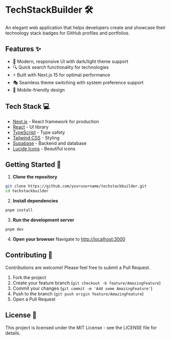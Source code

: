 # TechStackBuilder 🛠️

An elegant web application that helps developers create and showcase their technology stack badges for GitHub profiles and portfolios.

## Features ✨

- 🎨 Modern, responsive UI with dark/light theme support
- 🔍 Quick search functionality for technologies
- ⚡ Built with Next.js 15 for optimal performance
- 🎭 Seamless theme switching with system preference support
- 📱 Mobile-friendly design

## Tech Stack 💻

- [Next.js](https://nextjs.org/) - React framework for production
- [React](https://reactjs.org/) - UI library
- [TypeScript](https://www.typescriptlang.org/) - Type safety
- [Tailwind CSS](https://tailwindcss.com/) - Styling
- [Supabase](https://supabase.com/) - Backend and database
- [Lucide Icons](https://lucide.dev/) - Beautiful icons

## Getting Started 🚀

1. **Clone the repository**
```bash
git clone https://github.com/yourusername/techstackbuilder.git
cd techstackbuilder
```

2. **Install dependencies**
```bash
pnpm install
```

3. **Run the development server**
```bash
pnpm dev
```

4. **Open your browser**
Navigate to [http://localhost:3000](http://localhost:3000)

## Contributing 🤝

Contributions are welcome! Please feel free to submit a Pull Request.

1. Fork the project
2. Create your feature branch (`git checkout -b feature/AmazingFeature`)
3. Commit your changes (`git commit -m 'Add some AmazingFeature'`)
4. Push to the branch (`git push origin feature/AmazingFeature`)
5. Open a Pull Request

## License 📝

This project is licensed under the MIT License - see the LICENSE file for details.